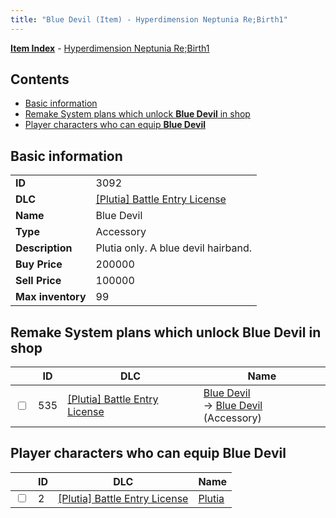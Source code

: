 ```yaml
---
title: "Blue Devil (Item) - Hyperdimension Neptunia Re;Birth1"
---
```


[**Item Index**](/neptunia/rb1/item/index.html) - [Hyperdimension Neptunia Re;Birth1](/neptunia/rb1)

## Contents

- [Basic information](#basic-information)
- [Remake System plans which unlock **Blue Devil** in shop](#remake-system-plans-which-unlock-blue-devil-in-shop)
- [Player characters who can equip **Blue Devil**](#player-characters-who-can-equip-blue-devil)

## Basic information

|   |   |
| -- | -- |
| **ID** | 3092 |
| **DLC** | [[Plutia] Battle Entry License](/neptunia/rb1/dlc/7-plutia.html) |
| **Name** | Blue Devil |
| **Type** | Accessory |
| **Description** | Plutia only. A blue devil hairband. |
| **Buy Price** | 200000 |
| **Sell Price** | 100000 |
| **Max inventory** | 99 |

## Remake System plans which unlock **Blue Devil** in shop

|    | ID | DLC | Name |
| -- | -- | --- | ---- |
| <input type="checkbox" id="rb1-remake-7-535" class="trackbox" /> | 535 | [[Plutia] Battle Entry License](/neptunia/rb1/dlc/7-plutia.html) | [Blue Devil](/neptunia/rb1/remake/7-535-blue-devil.html)<br />→ [Blue Devil](/neptunia/rb1/item/7-3092-blue-devil.html) (Accessory) |

## Player characters who can equip **Blue Devil**

|    | ID | DLC | Name |
| -- | -- | --- | ---- |
| <input type="checkbox" id="rb1-player-7-2" class="trackbox" /> | 2 | [[Plutia] Battle Entry License](/neptunia/rb1/dlc/7-plutia.html) | [Plutia](/neptunia/rb1/player/7-2-plutia.html) |